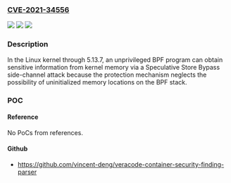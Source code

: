### [CVE-2021-34556](https://cve.mitre.org/cgi-bin/cvename.cgi?name=CVE-2021-34556)
![](https://img.shields.io/static/v1?label=Product&message=n%2Fa&color=blue)
![](https://img.shields.io/static/v1?label=Version&message=n%2Fa&color=blue)
![](https://img.shields.io/static/v1?label=Vulnerability&message=n%2Fa&color=brighgreen)

### Description

In the Linux kernel through 5.13.7, an unprivileged BPF program can obtain sensitive information from kernel memory via a Speculative Store Bypass side-channel attack because the protection mechanism neglects the possibility of uninitialized memory locations on the BPF stack.

### POC

#### Reference
No PoCs from references.

#### Github
- https://github.com/vincent-deng/veracode-container-security-finding-parser

